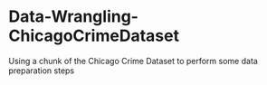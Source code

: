 # Data-Wrangling-ChicagoCrimeDataset
Using a chunk of the Chicago Crime Dataset to perform some data preparation steps
